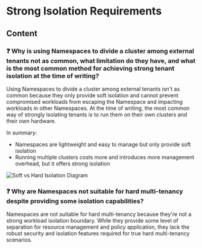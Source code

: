 # Strong Isolation Requirements

## Content

### ❓ Why is using Namespaces to divide a cluster among external tenants not as common, what limitation do they have, and what is the most common method for achieving strong tenant isolation at the time of writing?
Using Namespaces to divide a cluster among external tenants isn't as common because they only provide soft isolation and cannot prevent compromised workloads from escaping the Namespace and impacting workloads in other Namespaces. At the time of writing, the most common way of strongly isolating tenants is to run them on their own clusters and their own hardware.

In summary:
- Namespaces are lightweight and easy to manage but only provide soft isolation
- Running multiple clusters costs more and introduces more management overhead, but it offers strong isolation

![Soft vs Hard Isolation Diagram](media/figure5-1.png)

### ❓ Why are Namespaces not suitable for hard multi-tenancy despite providing some isolation capabilities?
Namespaces are not suitable for hard multi-tenancy because they're not a strong workload isolation boundary. While they provide some level of separation for resource management and policy application, they lack the robust security and isolation features required for true hard multi-tenancy scenarios.

